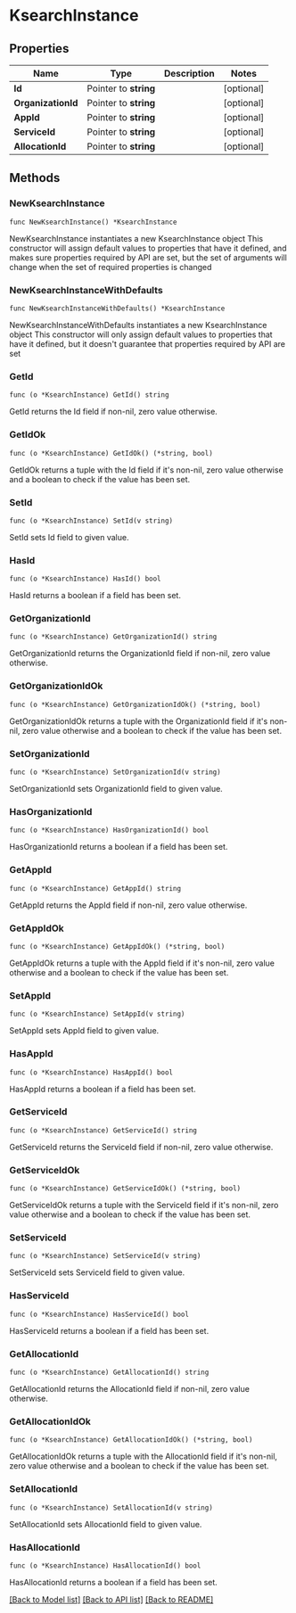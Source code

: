 # KsearchInstance

## Properties

Name | Type | Description | Notes
------------ | ------------- | ------------- | -------------
**Id** | Pointer to **string** |  | [optional] 
**OrganizationId** | Pointer to **string** |  | [optional] 
**AppId** | Pointer to **string** |  | [optional] 
**ServiceId** | Pointer to **string** |  | [optional] 
**AllocationId** | Pointer to **string** |  | [optional] 

## Methods

### NewKsearchInstance

`func NewKsearchInstance() *KsearchInstance`

NewKsearchInstance instantiates a new KsearchInstance object
This constructor will assign default values to properties that have it defined,
and makes sure properties required by API are set, but the set of arguments
will change when the set of required properties is changed

### NewKsearchInstanceWithDefaults

`func NewKsearchInstanceWithDefaults() *KsearchInstance`

NewKsearchInstanceWithDefaults instantiates a new KsearchInstance object
This constructor will only assign default values to properties that have it defined,
but it doesn't guarantee that properties required by API are set

### GetId

`func (o *KsearchInstance) GetId() string`

GetId returns the Id field if non-nil, zero value otherwise.

### GetIdOk

`func (o *KsearchInstance) GetIdOk() (*string, bool)`

GetIdOk returns a tuple with the Id field if it's non-nil, zero value otherwise
and a boolean to check if the value has been set.

### SetId

`func (o *KsearchInstance) SetId(v string)`

SetId sets Id field to given value.

### HasId

`func (o *KsearchInstance) HasId() bool`

HasId returns a boolean if a field has been set.

### GetOrganizationId

`func (o *KsearchInstance) GetOrganizationId() string`

GetOrganizationId returns the OrganizationId field if non-nil, zero value otherwise.

### GetOrganizationIdOk

`func (o *KsearchInstance) GetOrganizationIdOk() (*string, bool)`

GetOrganizationIdOk returns a tuple with the OrganizationId field if it's non-nil, zero value otherwise
and a boolean to check if the value has been set.

### SetOrganizationId

`func (o *KsearchInstance) SetOrganizationId(v string)`

SetOrganizationId sets OrganizationId field to given value.

### HasOrganizationId

`func (o *KsearchInstance) HasOrganizationId() bool`

HasOrganizationId returns a boolean if a field has been set.

### GetAppId

`func (o *KsearchInstance) GetAppId() string`

GetAppId returns the AppId field if non-nil, zero value otherwise.

### GetAppIdOk

`func (o *KsearchInstance) GetAppIdOk() (*string, bool)`

GetAppIdOk returns a tuple with the AppId field if it's non-nil, zero value otherwise
and a boolean to check if the value has been set.

### SetAppId

`func (o *KsearchInstance) SetAppId(v string)`

SetAppId sets AppId field to given value.

### HasAppId

`func (o *KsearchInstance) HasAppId() bool`

HasAppId returns a boolean if a field has been set.

### GetServiceId

`func (o *KsearchInstance) GetServiceId() string`

GetServiceId returns the ServiceId field if non-nil, zero value otherwise.

### GetServiceIdOk

`func (o *KsearchInstance) GetServiceIdOk() (*string, bool)`

GetServiceIdOk returns a tuple with the ServiceId field if it's non-nil, zero value otherwise
and a boolean to check if the value has been set.

### SetServiceId

`func (o *KsearchInstance) SetServiceId(v string)`

SetServiceId sets ServiceId field to given value.

### HasServiceId

`func (o *KsearchInstance) HasServiceId() bool`

HasServiceId returns a boolean if a field has been set.

### GetAllocationId

`func (o *KsearchInstance) GetAllocationId() string`

GetAllocationId returns the AllocationId field if non-nil, zero value otherwise.

### GetAllocationIdOk

`func (o *KsearchInstance) GetAllocationIdOk() (*string, bool)`

GetAllocationIdOk returns a tuple with the AllocationId field if it's non-nil, zero value otherwise
and a boolean to check if the value has been set.

### SetAllocationId

`func (o *KsearchInstance) SetAllocationId(v string)`

SetAllocationId sets AllocationId field to given value.

### HasAllocationId

`func (o *KsearchInstance) HasAllocationId() bool`

HasAllocationId returns a boolean if a field has been set.


[[Back to Model list]](../README.md#documentation-for-models) [[Back to API list]](../README.md#documentation-for-api-endpoints) [[Back to README]](../README.md)


